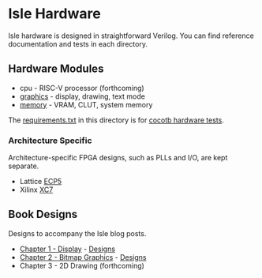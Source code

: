 # Isle Hardware

Isle hardware is designed in straightforward Verilog. You can find reference documentation and tests in each directory.

## Hardware Modules

* cpu - RISC-V processor (forthcoming)
* [graphics](gfx) - display, drawing, text mode
* [memory](mem) - VRAM, CLUT, system memory

The [requirements.txt](requirements.txt) in this directory is for [cocotb hardware tests](../docs/verilog-tests.md).

### Architecture Specific

Architecture-specific FPGA designs, such as PLLs and I/O, are kept separate.

* Lattice [ECP5](arch/ecp5)
* Xilinx [XC7](arch/xc7)

## Book Designs

Designs to accompany the Isle blog posts.

* [Chapter 1 - Display](https://projectf.io/isle/display.html) - [Designs](book/ch01)
* [Chapter 2 - Bitmap Graphics](https://projectf.io/isle/bitmap-graphics.html) - [Designs](book/ch02)
* Chapter 3 - 2D Drawing (forthcoming)
